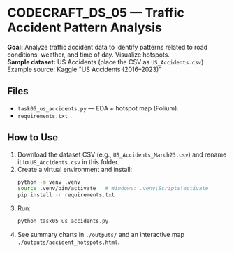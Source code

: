 # CODECRAFT_DS_05 — Traffic Accident Pattern Analysis

**Goal:** Analyze traffic accident data to identify patterns related to road conditions, weather, and time of day. Visualize hotspots.  
**Sample dataset:** US Accidents (place the CSV as `US_Accidents.csv`)  
Example source: Kaggle "US Accidents (2016–2023)"

## Files
- `task05_us_accidents.py` — EDA + hotspot map (Folium).
- `requirements.txt`

## How to Use
1. Download the dataset CSV (e.g., `US_Accidents_March23.csv`) and rename it to `US_Accidents.csv` in this folder.
2. Create a virtual environment and install:
   ```bash
   python -m venv .venv
   source .venv/bin/activate   # Windows: .venv\Scripts\activate
   pip install -r requirements.txt
   ```
3. Run:
   ```bash
   python task05_us_accidents.py
   ```
4. See summary charts in `./outputs/` and an interactive map `./outputs/accident_hotspots.html`.
